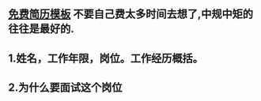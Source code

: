 ## [免费简历模板](https://www.51386.com/) 不要自己费太多时间去想了,中规中矩的往往是最好的.
## 1.姓名，工作年限，岗位。工作经历概括。
## 2.为什么要面试这个岗位
